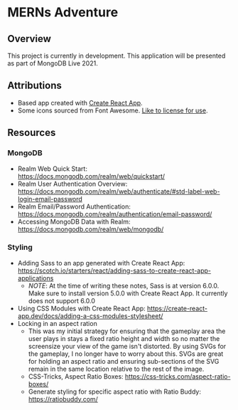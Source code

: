 # MERNs Adventure

## Overview

This project is currently in development. This application will be presented as part of MongoDB Live 2021.

## Attributions

- Based app created with [Create React App](https://github.com/facebook/create-react-app).
- Some icons sourced from Font Awesome. [Like to license for use](https://fontawesome.com/license).

## Resources

### MongoDB

- Realm Web Quick Start: https://docs.mongodb.com/realm/web/quickstart/
- Realm User Authentication Overview: https://docs.mongodb.com/realm/web/authenticate/#std-label-web-login-email-password
- Realm Email/Password Authentication: https://docs.mongodb.com/realm/authentication/email-password/
- Accessing MongoDB Data with Realm: https://docs.mongodb.com/realm/web/mongodb/

### Styling

- Adding Sass to an app generated with Create React App: https://scotch.io/starters/react/adding-sass-to-create-react-app-applications
  - _NOTE_: At the time of writing these notes, Sass is at version 6.0.0. Make sure to install version 5.0.0 with Create React App. It currently does not support 6.0.0
- Using CSS Modules with Create React App: https://create-react-app.dev/docs/adding-a-css-modules-stylesheet/
- Locking in an aspect ration
  - This was my initial strategy for ensuring that the gameplay area the user plays in stays a fixed ratio height and width so no matter the screensize your view of the game isn't distorted. By using SVGs for the gameplay, I no longer have to worry about this. SVGs are great for holding an aspect ratio and ensuring sub-sections of the SVG remain in the same location relative to the rest of the image.
  - CSS-Tricks, Aspect Ratio Boxes: https://css-tricks.com/aspect-ratio-boxes/
  - Generate styling for specific aspect ratio with Ratio Buddy: https://ratiobuddy.com/
